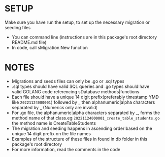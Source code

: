 # SETUP

Make sure you have run the setup, to set up the necessary migration or seeding files

- You can command line (instructions are in this package's root directory README.md file)
- In code, call sMigration.New function

# NOTES

- Migrations and seeds files can only be .go or .sql types
- .sql types should have valid SQL queries and .go types should have valid GOLANG code referencing sDatabase
  methods|functions
- Each file should have a unique 14 digit prefix(preferably timestamp YMD like `20221124000001`) followed by _ then
  alphanumeric|alpha characters separated by _ (Numerics only are invalid)
- For .go file, the alphanumeric|alpha characters separated by _, forms the method name of that class.eg
  `20221124000001_create_table_students.go` the method name is CreateTableStudents
- The migration and seeding happens in ascending order based on the unique 14 digit prefix on the file names
- Examples of the structure of these files in found in db folder in this package's root directory
- For more information, read the comments in the code